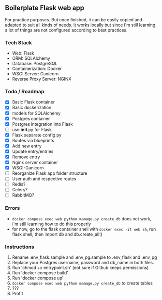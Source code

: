 ## Boilerplate Flask web app

For practice purposes. But once finished, it can be easily copied and adapted to suit all kinds of needs. It works locally but since i'm still learning, a lot of things are not configured according to best practices.

### Tech Stack
- Web: Flask
- ORM: SQLAlchemy
- Database: PostgreSQL
- Containerization: Docker
- WSGI Server: Gunicorn
- Reverse Proxy Server: NGINX

### Todo / Roadmap
- [x] Basic Flask container
- [x] Basic dockerization
- [x] models for SQLAlchemy
- [x] Postgres container
- [x] Postgres integration into Flask
- [ ] use __init__.py for Flask
- [x] Flask separate config.py
- [x] Routes via blueprints
- [x] Add new entry
- [x] Update entry/entries
- [x] Remove entry
- [x] Nginx server container
- [x] WSGI-Gunicorn
- [ ] Reorganize Flask app folder structure
- [ ] User auth and respective routes
- [ ] Redis?
- [ ] Celery?
- [ ] RabbitMQ?

### Errors
- ```docker compose exec web python manage.py create_db``` does not work, i'm still learning how to do this properly
- for now, go to the flask container shell with ```docker exec -it web sh```, run flask shell, then import db and db.create_all()

### Instructions
1. Rename .env_flask.sample and .env_pg.sample to .env_flask and .env_pg
2. Replace your Postgres username, password and db_name in both files.
3. Run 'chmod +x entrypoint.sh' (not sure if Github keeps permissions)
4. Run 'docker compose build'
5. Run 'docker compose up'
6. ```docker compose exec web python manage.py create_db``` to create tables
7. ???
8. Profit